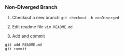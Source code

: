 ### Non-Diverged Branch
1. Checkout a new branch
`git checkout -b nonDiverged`

2. Edit readme file
`vim README.md`

3. Add and commit
```
git add README.md
git commit
```
